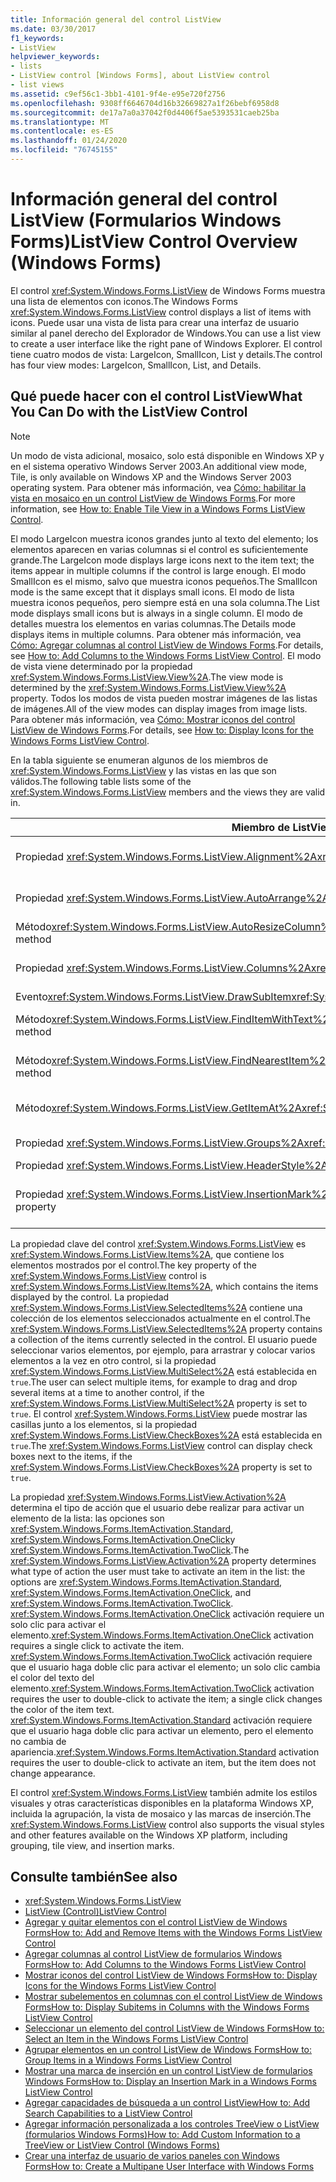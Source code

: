 ```yaml
---
title: Información general del control ListView
ms.date: 03/30/2017
f1_keywords:
- ListView
helpviewer_keywords:
- lists
- ListView control [Windows Forms], about ListView control
- list views
ms.assetid: c9ef56c1-3bb1-4101-9f4e-e95e720f2756
ms.openlocfilehash: 9308ff6646704d16b32669827a1f26bebf6958d8
ms.sourcegitcommit: de17a7a0a37042f0d4406f5ae5393531caeb25ba
ms.translationtype: MT
ms.contentlocale: es-ES
ms.lasthandoff: 01/24/2020
ms.locfileid: "76745155"
---
```

# <a name="listview-control-overview-windows-forms"></a><span data-ttu-id="101fb-102">Información general del control ListView (Formularios Windows Forms)</span><span class="sxs-lookup"><span data-stu-id="101fb-102">ListView Control Overview (Windows Forms)</span></span>
<span data-ttu-id="101fb-103">El control <xref:System.Windows.Forms.ListView> de Windows Forms muestra una lista de elementos con iconos.</span><span class="sxs-lookup"><span data-stu-id="101fb-103">The Windows Forms <xref:System.Windows.Forms.ListView> control displays a list of items with icons.</span></span> <span data-ttu-id="101fb-104">Puede usar una vista de lista para crear una interfaz de usuario similar al panel derecho del Explorador de Windows.</span><span class="sxs-lookup"><span data-stu-id="101fb-104">You can use a list view to create a user interface like the right pane of Windows Explorer.</span></span> <span data-ttu-id="101fb-105">El control tiene cuatro modos de vista: LargeIcon, SmallIcon, List y details.</span><span class="sxs-lookup"><span data-stu-id="101fb-105">The control has four view modes: LargeIcon, SmallIcon, List, and Details.</span></span>  
  
## <a name="what-you-can-do-with-the-listview-control"></a><span data-ttu-id="101fb-106">Qué puede hacer con el control ListView</span><span class="sxs-lookup"><span data-stu-id="101fb-106">What You Can Do with the ListView Control</span></span>  
  
> [!NOTE]
> <span data-ttu-id="101fb-107">Un modo de vista adicional, mosaico, solo está disponible en Windows XP y en el sistema operativo Windows Server 2003.</span><span class="sxs-lookup"><span data-stu-id="101fb-107">An additional view mode, Tile, is only available on Windows XP and the Windows Server 2003 operating system.</span></span> <span data-ttu-id="101fb-108">Para obtener más información, vea [Cómo: habilitar la vista en mosaico en un control ListView de Windows Forms](how-to-enable-tile-view-in-a-windows-forms-listview-control.md).</span><span class="sxs-lookup"><span data-stu-id="101fb-108">For more information, see [How to: Enable Tile View in a Windows Forms ListView Control](how-to-enable-tile-view-in-a-windows-forms-listview-control.md).</span></span>  
  
 <span data-ttu-id="101fb-109">El modo LargeIcon muestra iconos grandes junto al texto del elemento; los elementos aparecen en varias columnas si el control es suficientemente grande.</span><span class="sxs-lookup"><span data-stu-id="101fb-109">The LargeIcon mode displays large icons next to the item text; the items appear in multiple columns if the control is large enough.</span></span> <span data-ttu-id="101fb-110">El modo SmallIcon es el mismo, salvo que muestra iconos pequeños.</span><span class="sxs-lookup"><span data-stu-id="101fb-110">The SmallIcon mode is the same except that it displays small icons.</span></span> <span data-ttu-id="101fb-111">El modo de lista muestra iconos pequeños, pero siempre está en una sola columna.</span><span class="sxs-lookup"><span data-stu-id="101fb-111">The List mode displays small icons but is always in a single column.</span></span> <span data-ttu-id="101fb-112">El modo de detalles muestra los elementos en varias columnas.</span><span class="sxs-lookup"><span data-stu-id="101fb-112">The Details mode displays items in multiple columns.</span></span> <span data-ttu-id="101fb-113">Para obtener más información, vea [Cómo: Agregar columnas al control ListView de Windows Forms](how-to-add-columns-to-the-windows-forms-listview-control.md).</span><span class="sxs-lookup"><span data-stu-id="101fb-113">For details, see [How to: Add Columns to the Windows Forms ListView Control](how-to-add-columns-to-the-windows-forms-listview-control.md).</span></span> <span data-ttu-id="101fb-114">El modo de vista viene determinado por la propiedad <xref:System.Windows.Forms.ListView.View%2A>.</span><span class="sxs-lookup"><span data-stu-id="101fb-114">The view mode is determined by the <xref:System.Windows.Forms.ListView.View%2A> property.</span></span> <span data-ttu-id="101fb-115">Todos los modos de vista pueden mostrar imágenes de las listas de imágenes.</span><span class="sxs-lookup"><span data-stu-id="101fb-115">All of the view modes can display images from image lists.</span></span> <span data-ttu-id="101fb-116">Para obtener más información, vea [Cómo: Mostrar iconos del control ListView de Windows Forms](how-to-display-icons-for-the-windows-forms-listview-control.md).</span><span class="sxs-lookup"><span data-stu-id="101fb-116">For details, see [How to: Display Icons for the Windows Forms ListView Control](how-to-display-icons-for-the-windows-forms-listview-control.md).</span></span>  
  
 <span data-ttu-id="101fb-117">En la tabla siguiente se enumeran algunos de los miembros de <xref:System.Windows.Forms.ListView> y las vistas en las que son válidos.</span><span class="sxs-lookup"><span data-stu-id="101fb-117">The following table lists some of the <xref:System.Windows.Forms.ListView> members and the views they are valid in.</span></span>  
  
|<span data-ttu-id="101fb-118">Miembro de ListView</span><span class="sxs-lookup"><span data-stu-id="101fb-118">ListView member</span></span>|<span data-ttu-id="101fb-119">Ver</span><span class="sxs-lookup"><span data-stu-id="101fb-119">View</span></span>|  
|---------------------|----------|  
|<span data-ttu-id="101fb-120">Propiedad <xref:System.Windows.Forms.ListView.Alignment%2A></span><span class="sxs-lookup"><span data-stu-id="101fb-120"><xref:System.Windows.Forms.ListView.Alignment%2A> property</span></span>|<span data-ttu-id="101fb-121"><xref:System.Windows.Forms.View.SmallIcon> o <xref:System.Windows.Forms.View.LargeIcon></span><span class="sxs-lookup"><span data-stu-id="101fb-121"><xref:System.Windows.Forms.View.SmallIcon> or <xref:System.Windows.Forms.View.LargeIcon></span></span>|  
|<span data-ttu-id="101fb-122">Propiedad <xref:System.Windows.Forms.ListView.AutoArrange%2A></span><span class="sxs-lookup"><span data-stu-id="101fb-122"><xref:System.Windows.Forms.ListView.AutoArrange%2A> property</span></span>|<span data-ttu-id="101fb-123"><xref:System.Windows.Forms.View.SmallIcon> o <xref:System.Windows.Forms.View.LargeIcon></span><span class="sxs-lookup"><span data-stu-id="101fb-123"><xref:System.Windows.Forms.View.SmallIcon> or <xref:System.Windows.Forms.View.LargeIcon></span></span>|  
|<span data-ttu-id="101fb-124">Método<xref:System.Windows.Forms.ListView.AutoResizeColumn%2A></span><span class="sxs-lookup"><span data-stu-id="101fb-124"><xref:System.Windows.Forms.ListView.AutoResizeColumn%2A> method</span></span>|<xref:System.Windows.Forms.View.Details>|  
|<span data-ttu-id="101fb-125">Propiedad <xref:System.Windows.Forms.ListView.Columns%2A></span><span class="sxs-lookup"><span data-stu-id="101fb-125"><xref:System.Windows.Forms.ListView.Columns%2A> property</span></span>|<span data-ttu-id="101fb-126"><xref:System.Windows.Forms.View.Details> o <xref:System.Windows.Forms.View.Tile></span><span class="sxs-lookup"><span data-stu-id="101fb-126"><xref:System.Windows.Forms.View.Details> or <xref:System.Windows.Forms.View.Tile></span></span>|  
|<span data-ttu-id="101fb-127">Evento<xref:System.Windows.Forms.ListView.DrawSubItem></span><span class="sxs-lookup"><span data-stu-id="101fb-127"><xref:System.Windows.Forms.ListView.DrawSubItem> event</span></span>|<xref:System.Windows.Forms.View.Details>|  
|<span data-ttu-id="101fb-128">Método<xref:System.Windows.Forms.ListView.FindItemWithText%2A></span><span class="sxs-lookup"><span data-stu-id="101fb-128"><xref:System.Windows.Forms.ListView.FindItemWithText%2A> method</span></span>|<span data-ttu-id="101fb-129"><xref:System.Windows.Forms.View.Details>, <xref:System.Windows.Forms.View.List> o <xref:System.Windows.Forms.View.Tile></span><span class="sxs-lookup"><span data-stu-id="101fb-129"><xref:System.Windows.Forms.View.Details>, <xref:System.Windows.Forms.View.List>, or <xref:System.Windows.Forms.View.Tile></span></span>|  
|<span data-ttu-id="101fb-130">Método<xref:System.Windows.Forms.ListView.FindNearestItem%2A></span><span class="sxs-lookup"><span data-stu-id="101fb-130"><xref:System.Windows.Forms.ListView.FindNearestItem%2A> method</span></span>|<span data-ttu-id="101fb-131"><xref:System.Windows.Forms.View.SmallIcon> o <xref:System.Windows.Forms.View.LargeIcon></span><span class="sxs-lookup"><span data-stu-id="101fb-131"><xref:System.Windows.Forms.View.SmallIcon> or <xref:System.Windows.Forms.View.LargeIcon></span></span>|  
|<span data-ttu-id="101fb-132">Método<xref:System.Windows.Forms.ListView.GetItemAt%2A></span><span class="sxs-lookup"><span data-stu-id="101fb-132"><xref:System.Windows.Forms.ListView.GetItemAt%2A> method</span></span>|<span data-ttu-id="101fb-133"><xref:System.Windows.Forms.View.Details> o <xref:System.Windows.Forms.View.Tile></span><span class="sxs-lookup"><span data-stu-id="101fb-133"><xref:System.Windows.Forms.View.Details> or <xref:System.Windows.Forms.View.Tile></span></span>|  
|<span data-ttu-id="101fb-134">Propiedad <xref:System.Windows.Forms.ListView.Groups%2A></span><span class="sxs-lookup"><span data-stu-id="101fb-134"><xref:System.Windows.Forms.ListView.Groups%2A> property</span></span>|<span data-ttu-id="101fb-135">Todas las vistas excepto <xref:System.Windows.Forms.View.List></span><span class="sxs-lookup"><span data-stu-id="101fb-135">All views except <xref:System.Windows.Forms.View.List></span></span>|  
|<span data-ttu-id="101fb-136">Propiedad <xref:System.Windows.Forms.ListView.HeaderStyle%2A></span><span class="sxs-lookup"><span data-stu-id="101fb-136"><xref:System.Windows.Forms.ListView.HeaderStyle%2A> property</span></span>|<span data-ttu-id="101fb-137"><xref:System.Windows.Forms.View.Details>.</span><span class="sxs-lookup"><span data-stu-id="101fb-137"><xref:System.Windows.Forms.View.Details>.</span></span>|  
|<span data-ttu-id="101fb-138">Propiedad <xref:System.Windows.Forms.ListView.InsertionMark%2A></span><span class="sxs-lookup"><span data-stu-id="101fb-138"><xref:System.Windows.Forms.ListView.InsertionMark%2A> property</span></span>|<span data-ttu-id="101fb-139"><xref:System.Windows.Forms.View.LargeIcon>, <xref:System.Windows.Forms.View.SmallIcon> o <xref:System.Windows.Forms.View.Tile></span><span class="sxs-lookup"><span data-stu-id="101fb-139"><xref:System.Windows.Forms.View.LargeIcon>, <xref:System.Windows.Forms.View.SmallIcon>, or <xref:System.Windows.Forms.View.Tile></span></span>|  
  
 <span data-ttu-id="101fb-140">La propiedad clave del control <xref:System.Windows.Forms.ListView> es <xref:System.Windows.Forms.ListView.Items%2A>, que contiene los elementos mostrados por el control.</span><span class="sxs-lookup"><span data-stu-id="101fb-140">The key property of the <xref:System.Windows.Forms.ListView> control is <xref:System.Windows.Forms.ListView.Items%2A>, which contains the items displayed by the control.</span></span> <span data-ttu-id="101fb-141">La propiedad <xref:System.Windows.Forms.ListView.SelectedItems%2A> contiene una colección de los elementos seleccionados actualmente en el control.</span><span class="sxs-lookup"><span data-stu-id="101fb-141">The <xref:System.Windows.Forms.ListView.SelectedItems%2A> property contains a collection of the items currently selected in the control.</span></span> <span data-ttu-id="101fb-142">El usuario puede seleccionar varios elementos, por ejemplo, para arrastrar y colocar varios elementos a la vez en otro control, si la propiedad <xref:System.Windows.Forms.ListView.MultiSelect%2A> está establecida en `true`.</span><span class="sxs-lookup"><span data-stu-id="101fb-142">The user can select multiple items, for example to drag and drop several items at a time to another control, if the <xref:System.Windows.Forms.ListView.MultiSelect%2A> property is set to `true`.</span></span> <span data-ttu-id="101fb-143">El control <xref:System.Windows.Forms.ListView> puede mostrar las casillas junto a los elementos, si la propiedad <xref:System.Windows.Forms.ListView.CheckBoxes%2A> está establecida en `true`.</span><span class="sxs-lookup"><span data-stu-id="101fb-143">The <xref:System.Windows.Forms.ListView> control can display check boxes next to the items, if the <xref:System.Windows.Forms.ListView.CheckBoxes%2A> property is set to `true`.</span></span>  
  
 <span data-ttu-id="101fb-144">La propiedad <xref:System.Windows.Forms.ListView.Activation%2A> determina el tipo de acción que el usuario debe realizar para activar un elemento de la lista: las opciones son <xref:System.Windows.Forms.ItemActivation.Standard>, <xref:System.Windows.Forms.ItemActivation.OneClick>y <xref:System.Windows.Forms.ItemActivation.TwoClick>.</span><span class="sxs-lookup"><span data-stu-id="101fb-144">The <xref:System.Windows.Forms.ListView.Activation%2A> property determines what type of action the user must take to activate an item in the list: the options are <xref:System.Windows.Forms.ItemActivation.Standard>, <xref:System.Windows.Forms.ItemActivation.OneClick>, and <xref:System.Windows.Forms.ItemActivation.TwoClick>.</span></span> <span data-ttu-id="101fb-145"><xref:System.Windows.Forms.ItemActivation.OneClick> activación requiere un solo clic para activar el elemento.</span><span class="sxs-lookup"><span data-stu-id="101fb-145"><xref:System.Windows.Forms.ItemActivation.OneClick> activation requires a single click to activate the item.</span></span> <span data-ttu-id="101fb-146"><xref:System.Windows.Forms.ItemActivation.TwoClick> activación requiere que el usuario haga doble clic para activar el elemento; un solo clic cambia el color del texto del elemento.</span><span class="sxs-lookup"><span data-stu-id="101fb-146"><xref:System.Windows.Forms.ItemActivation.TwoClick> activation requires the user to double-click to activate the item; a single click changes the color of the item text.</span></span> <span data-ttu-id="101fb-147"><xref:System.Windows.Forms.ItemActivation.Standard> activación requiere que el usuario haga doble clic para activar un elemento, pero el elemento no cambia de apariencia.</span><span class="sxs-lookup"><span data-stu-id="101fb-147"><xref:System.Windows.Forms.ItemActivation.Standard> activation requires the user to double-click to activate an item, but the item does not change appearance.</span></span>  
  
 <span data-ttu-id="101fb-148">El control <xref:System.Windows.Forms.ListView> también admite los estilos visuales y otras características disponibles en la plataforma Windows XP, incluida la agrupación, la vista de mosaico y las marcas de inserción.</span><span class="sxs-lookup"><span data-stu-id="101fb-148">The <xref:System.Windows.Forms.ListView> control also supports the visual styles and other features available on the Windows XP platform, including grouping, tile view, and insertion marks.</span></span>  
  
## <a name="see-also"></a><span data-ttu-id="101fb-149">Consulte también</span><span class="sxs-lookup"><span data-stu-id="101fb-149">See also</span></span>

- <xref:System.Windows.Forms.ListView>
- [<span data-ttu-id="101fb-150">ListView (Control)</span><span class="sxs-lookup"><span data-stu-id="101fb-150">ListView Control</span></span>](listview-control-windows-forms.md)
- [<span data-ttu-id="101fb-151">Agregar y quitar elementos con el control ListView de Windows Forms</span><span class="sxs-lookup"><span data-stu-id="101fb-151">How to: Add and Remove Items with the Windows Forms ListView Control</span></span>](how-to-add-and-remove-items-with-the-windows-forms-listview-control.md)
- [<span data-ttu-id="101fb-152">Agregar columnas al control ListView de formularios Windows Forms</span><span class="sxs-lookup"><span data-stu-id="101fb-152">How to: Add Columns to the Windows Forms ListView Control</span></span>](how-to-add-columns-to-the-windows-forms-listview-control.md)
- [<span data-ttu-id="101fb-153">Mostrar iconos del control ListView de Windows Forms</span><span class="sxs-lookup"><span data-stu-id="101fb-153">How to: Display Icons for the Windows Forms ListView Control</span></span>](how-to-display-icons-for-the-windows-forms-listview-control.md)
- [<span data-ttu-id="101fb-154">Mostrar subelementos en columnas con el control ListView de Windows Forms</span><span class="sxs-lookup"><span data-stu-id="101fb-154">How to: Display Subitems in Columns with the Windows Forms ListView Control</span></span>](how-to-display-subitems-in-columns-with-the-windows-forms-listview-control.md)
- [<span data-ttu-id="101fb-155">Seleccionar un elemento del control ListView de Windows Forms</span><span class="sxs-lookup"><span data-stu-id="101fb-155">How to: Select an Item in the Windows Forms ListView Control</span></span>](how-to-select-an-item-in-the-windows-forms-listview-control.md)
- [<span data-ttu-id="101fb-156">Agrupar elementos en un control ListView de Windows Forms</span><span class="sxs-lookup"><span data-stu-id="101fb-156">How to: Group Items in a Windows Forms ListView Control</span></span>](how-to-group-items-in-a-windows-forms-listview-control.md)
- [<span data-ttu-id="101fb-157">Mostrar una marca de inserción en un control ListView de formularios Windows Forms</span><span class="sxs-lookup"><span data-stu-id="101fb-157">How to: Display an Insertion Mark in a Windows Forms ListView Control</span></span>](how-to-display-an-insertion-mark-in-a-windows-forms-listview-control.md)
- [<span data-ttu-id="101fb-158">Agregar capacidades de búsqueda a un control ListView</span><span class="sxs-lookup"><span data-stu-id="101fb-158">How to: Add Search Capabilities to a ListView Control</span></span>](how-to-add-search-capabilities-to-a-listview-control.md)
- [<span data-ttu-id="101fb-159">Agregar información personalizada a los controles TreeView o ListView (formularios Windows Forms)</span><span class="sxs-lookup"><span data-stu-id="101fb-159">How to: Add Custom Information to a TreeView or ListView Control (Windows Forms)</span></span>](add-custom-information-to-a-treeview-or-listview-control-wf.md)
- [<span data-ttu-id="101fb-160">Crear una interfaz de usuario de varios paneles con Windows Forms</span><span class="sxs-lookup"><span data-stu-id="101fb-160">How to: Create a Multipane User Interface with Windows Forms</span></span>](how-to-create-a-multipane-user-interface-with-windows-forms.md)
